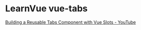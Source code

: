 # LearnVue vue-tabs

[Building a Reusable Tabs Component with Vue Slots - YouTube](https://www.youtube.com/watch?v=ROGeJxI2L58)